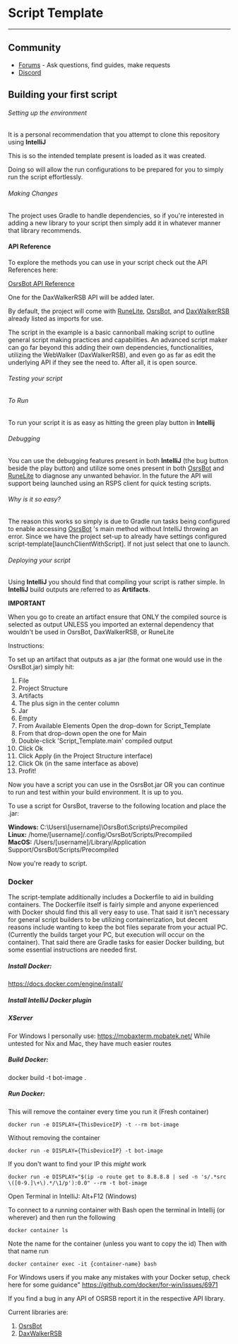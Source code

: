# Script Template
___

## Community
* [Forums](https://osrsbot.org/) - Ask questions, find guides, make requests
* [Discord](https://discord.gg/CGBXNrHREP)

## Building your first script

###### Setting up the environment
It is a personal recommendation that you attempt to clone this repository using **IntelliJ**

This is so the intended template present is loaded as it was created.

Doing so will allow the run configurations to be prepared for you to simply run the script effortlessly.

###### Making Changes
The project uses Gradle to handle dependencies, so if you're interested in adding a new library to your script then
simply add it in whatever manner that library recommends.

#### API Reference
To explore the methods you can use in your script check out the API References here:

[OsrsBot API Reference](https://osrsb.github.io/OsrsBot/)

One for the DaxWalkerRSB API will be added later.

By default, the project will come with [RuneLite](https://github.com/RuneLite), [OsrsBot](https://github.com/OSRSB/OsrsBot),
and [DaxWalkerRSB](https://github.com/OSRSB/DaxWalkerRSB) already listed as imports for use.

The script in the example is a basic cannonball making script to outline general script making practices and capabilities.
An advanced script maker can go far beyond this adding their own dependencies, functionalities,
utilizing the WebWalker (DaxWalkerRSB), and even go as far as edit the underlying API if they see the need to.
After all, it is open source.

###### Testing your script
###### *To Run*
To run your script it is as easy as hitting the green play button in **Intellij**

###### *Debugging*
You can use the debugging features present in both **IntelliJ** (the bug button beside the play button)
and utilize some ones present in both
[OsrsBot](https://github.com/OSRSB/OsrsBot) and [RuneLite](https://github.com/RuneLite)
to diagnose any unwanted behavior.
In the future the API will support being launched using an RSPS client for quick testing scripts.

###### *Why is it so easy?*
The reason this works so simply is due to Gradle run tasks being configured to enable accessing
[OsrsBot](https://github.com/OSRSB/OsrsBot) 's main method without IntelliJ throwing an error.
Since we have the project set-up to already have settings configured script-template[launchClientWithScript].
If not just select that one to launch.



###### Deploying your script
Using **IntelliJ** you should find that compiling your script is rather simple.
In **IntelliJ** build outputs are referred to as **Artifacts**.

**IMPORTANT**

When you go to create an artifact ensure that ONLY the compiled source is selected as output
UNLESS you imported an external dependency that wouldn't be used in OsrsBot, DaxWalkerRSB, or
RuneLite

Instructions:

To set up an artifact that outputs as a jar (the format one would use in the OsrsBot.jar) simply hit:
1. File
2. Project Structure
3. Artifacts
4. The plus sign in the center column
5. Jar
6. Empty
7. From Available Elements Open the drop-down for Script_Template
8. From that drop-down open the one for Main
9. Double-click 'Script_Template.main' compiled output
10. Click Ok
11. Click Apply (in the Project Structure interface)
12. Click Ok (in the same interface as above)
13. Profit!

Now you have a script you can use in the OsrsBot.jar OR you can continue to run and test within your build environment.
It is up to you.


To use a script for OsrsBot, traverse to the following location and place the .jar:

**Windows:** C:\\Users\\[username]\\OsrsBot\\Scripts\\Precompiled \
**Linux:** /home/[username]/.config/OsrsBot/Scripts/Precompiled \
**MacOS:** /Users/[username]/Library/Application Support/OsrsBot/Scripts/Precompiled

Now you're ready to script.

### Docker
The script-template additionally includes a Dockerfile to aid in building containers. The Dockerfile itself is fairly
simple and anyone experienced with Docker should find this all very easy to use. That said it isn't necessary for general
script builders to be utilizing containerization, but decent reasons include wanting to keep the bot files separate from
your actual PC. (Currently the builds target your PC, but execution will occur on the container).
That said there are Gradle tasks for easier Docker building, but some essential instructions are needed first.

##### Install Docker:
https://docs.docker.com/engine/install/

##### Install IntelliJ Docker plugin

##### XServer
For Windows I personally use:
https://mobaxterm.mobatek.net/
While untested for Nix and Mac, they have much easier routes

##### Build Docker:
docker build -t bot-image .

##### Run Docker:

This will remove the container every time you run it (Fresh container)

```docker run -e DISPLAY={ThisDeviceIP} -t --rm bot-image```

Without removing the container

```docker run -e DISPLAY={ThisDeviceIP} -t bot-image```

If you don't want to find your IP this *might* work

```docker run -e DISPLAY="$(ip -o route get to 8.8.8.8 | sed -n 's/.*src \([0-9.]\+\).*/\1/p'):0.0" --rm -t bot-image```

Open Terminal in IntelliJ:
Alt+F12 (Windows)

To connect to a running container with Bash open the terminal in Intellij (or wherever) and then run the following

```
docker container ls
```

Note the name for the container (unless you want to copy the id)
Then with that name run

```
docker container exec -it {container-name} bash
```

For Windows users if you make any mistakes with your Docker setup, check here for some guidance"
https://github.com/docker/for-win/issues/6971


If you find a bug in any API of OSRSB report it in the respective API library.

Current libraries are:
1. [OsrsBot](https://github.com/OSRSB/OsrsBot)
2. [DaxWalkerRSB](https://github.com/OSRSB/DaxWalkerRSB)
